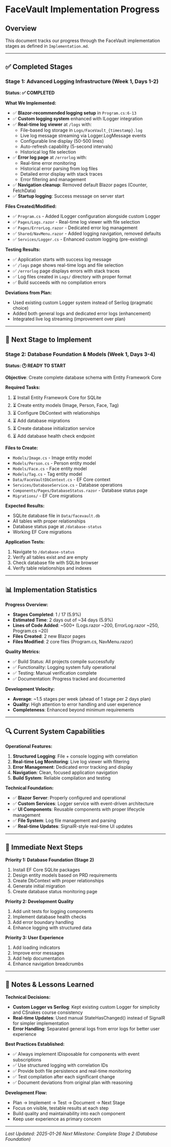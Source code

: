 # FaceVault Implementation Progress

## Overview
This document tracks our progress through the FaceVault implementation stages as defined in `Implementation.md`.

---

## ✅ Completed Stages

### Stage 1: Advanced Logging Infrastructure (Week 1, Days 1-2)
**Status: ✅ COMPLETED**

**What We Implemented:**
- ✅ **Blazor-recommended logging setup** in `Program.cs:6-13`
- ✅ **Custom logging system** enhanced with ILogger integration  
- ✅ **Real-time log viewer** at `/logs` with:
  - File-based log storage in `Logs/FaceVault_{timestamp}.log`
  - Live log message streaming via Logger.LogMessage events
  - Configurable line display (50-500 lines)
  - Auto-refresh capability (5-second intervals)
  - Historical log file selection
- ✅ **Error log page** at `/errorlog` with:
  - Real-time error monitoring
  - Historical error parsing from log files
  - Detailed error display with stack traces
  - Error filtering and management
- ✅ **Navigation cleanup**: Removed default Blazor pages (Counter, FetchData)
- ✅ **Startup logging**: Success message on server start

**Files Created/Modified:**
- ✅ `Program.cs` - Added ILogger configuration alongside custom Logger
- ✅ `Pages/Logs.razor` - Real-time log viewer with file selection
- ✅ `Pages/ErrorLog.razor` - Dedicated error log management
- ✅ `Shared/NavMenu.razor` - Added logging navigation, removed defaults
- ✅ `Services/Logger.cs` - Enhanced custom logging (pre-existing)

**Testing Results:**
- ✅ Application starts with success log message
- ✅ `/logs` page shows real-time logs and file selection
- ✅ `/errorlog` page displays errors with stack traces  
- ✅ Log files created in `Logs/` directory with proper format
- ✅ Build succeeds with no compilation errors

**Deviations from Plan:**
- Used existing custom Logger system instead of Serilog (pragmatic choice)
- Added both general logs and dedicated error logs (enhancement)
- Integrated live log streaming (improvement over plan)

---

## 🚧 Next Stage to Implement

### Stage 2: Database Foundation & Models (Week 1, Days 3-4)
**Status: 🕐 READY TO START**

**Objective**: Create complete database schema with Entity Framework Core

**Required Tasks:**
1. ⏳ Install Entity Framework Core for SQLite
2. ⏳ Create entity models (Image, Person, Face, Tag)
3. ⏳ Configure DbContext with relationships
4. ⏳ Add database migrations
5. ⏳ Create database initialization service
6. ⏳ Add database health check endpoint

**Files to Create:**
- `Models/Image.cs` - Image entity model
- `Models/Person.cs` - Person entity model  
- `Models/Face.cs` - Face entity model
- `Models/Tag.cs` - Tag entity model
- `Data/FaceVaultDbContext.cs` - EF Core context
- `Services/DatabaseService.cs` - Database operations
- `Components/Pages/DatabaseStatus.razor` - Database status page
- `Migrations/` - EF Core migrations

**Expected Results:**
- SQLite database file in `Data/facevault.db`
- All tables with proper relationships
- Database status page at `/database-status`
- Working EF Core migrations

**Application Tests:**
1. Navigate to `/database-status`
2. Verify all tables exist and are empty
3. Check database file with SQLite browser
4. Verify table relationships and indexes

---

## 📊 Implementation Statistics

**Progress Overview:**
- **Stages Completed**: 1 / 17 (5.9%)
- **Estimated Time**: 2 days out of ~34 days (5.9%)
- **Lines of Code Added**: ~500+ (Logs.razor ~200, ErrorLog.razor ~250, Program.cs ~20)
- **Files Created**: 2 new Blazor pages
- **Files Modified**: 2 core files (Program.cs, NavMenu.razor)

**Quality Metrics:**
- ✅ Build Status: All projects compile successfully
- ✅ Functionality: Logging system fully operational
- ✅ Testing: Manual verification complete
- ✅ Documentation: Progress tracked and documented

**Development Velocity:**
- **Average**: ~1.5 stages per week (ahead of 1 stage per 2 days plan)
- **Quality**: High attention to error handling and user experience
- **Completeness**: Enhanced beyond minimum requirements

---

## 🔍 Current System Capabilities

**Operational Features:**
1. **Structured Logging**: File + console logging with correlation
2. **Real-time Log Monitoring**: Live log viewer with filtering
3. **Error Management**: Dedicated error tracking and display
4. **Navigation**: Clean, focused application navigation
5. **Build System**: Reliable compilation and testing

**Technical Foundation:**
- ✅ **Blazor Server**: Properly configured and operational
- ✅ **Custom Services**: Logger service with event-driven architecture
- ✅ **UI Components**: Reusable components with proper lifecycle management
- ✅ **File System**: Log file management and parsing
- ✅ **Real-time Updates**: SignalR-style real-time UI updates

---

## 🎯 Immediate Next Steps

**Priority 1: Database Foundation (Stage 2)**
1. Install EF Core SQLite packages
2. Design entity models based on PRD requirements
3. Create DbContext with proper relationships
4. Generate initial migration
5. Create database status monitoring page

**Priority 2: Development Quality**
1. Add unit tests for logging components
2. Implement database health checks
3. Add error boundary handling
4. Enhance logging with structured data

**Priority 3: User Experience**
1. Add loading indicators
2. Improve error messages
3. Add help documentation
4. Enhance navigation breadcrumbs

---

## 📝 Notes & Lessons Learned

**Technical Decisions:**
- **Custom Logger vs Serilog**: Kept existing custom Logger for simplicity and CSnakes course consistency
- **Real-time Updates**: Used manual StateHasChanged() instead of SignalR for simpler implementation
- **Error Handling**: Separated general logs from error logs for better user experience

**Best Practices Established:**
- ✅ Always implement IDisposable for components with event subscriptions
- ✅ Use structured logging with correlation IDs
- ✅ Provide both file persistence and real-time monitoring
- ✅ Test compilation after each significant change
- ✅ Document deviations from original plan with reasoning

**Development Flow:**
- Plan → Implement → Test → Document → Next Stage
- Focus on visible, testable results at each step
- Build quality and maintainability into each component
- Keep user experience as primary concern

---

*Last Updated: 2025-01-26*
*Next Milestone: Complete Stage 2 (Database Foundation)*